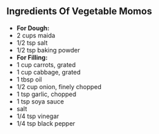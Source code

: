 ## Ingredients Of Vegetable Momos

- **For Dough:**
- 2 cups maida
- 1/2 tsp salt
- 1/2 tsp baking powder
- **For Filling:**
- 1 cup carrots, grated
- 1 cup cabbage, grated
- 1 tbsp oil
- 1/2 cup onion, finely chopped
- 1 tsp garlic, chopped
- 1 tsp soya sauce
- salt
- 1/4 tsp vinegar
- 1/4 tsp black pepper